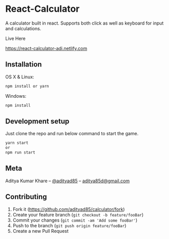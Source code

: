 # React-Calculator 

A calculator built in react.
Supports both click as well as keyboard for input and calculations.

Live Here

https://react-calculator-adi.netlify.com

## Installation

OS X & Linux:

```sh
npm install or yarn
```

Windows:

```sh
npm install
```

## Development setup

Just clone the repo and run below command to start the game.

```sh
yarn start
or
npm run start
```
## Meta

Aditya Kumar Khare – [@adityad85](https://twitter.com/adityad85) – aditya85d@gmail.com

## Contributing

1. Fork it (<https://github.com/adityad85/calculator/fork>)
2. Create your feature branch (`git checkout -b feature/fooBar`)
3. Commit your changes (`git commit -am 'Add some fooBar'`)
4. Push to the branch (`git push origin feature/fooBar`)
5. Create a new Pull Request